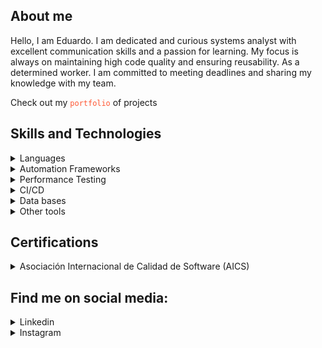 ## About me
Hello, I am Eduardo. I am dedicated and curious systems analyst with excellent communication skills and a passion for learning. My focus is always on maintaining high code quality and ensuring reusability. As a determined worker. I am committed to meeting deadlines and sharing my knowledge with my team.

Check out my <a href="https://github.com/eduardostr" target="_blank" rel="noopener noreferrer" style="text-decoration: none; color: #ff5733;">`portfolio`</a> of projects

## Skills and Technologies

<details>
  <summary>
    <a>Languages</a>
  </summary>

  <a name="language"></a>
  
  - Python
</details>

<details>
  <summary>
    <a>Automation Frameworks</a>
  </summary>

  <a name="framework"></a>
  
  - Robot Framework
</details>

<details>
  <summary>
    <a>Performance Testing</a>
  </summary>

  <a name="performance"></a>
  
  - JMeter
  - K6
</details>

<details>
  <summary>
    <a>CI/CD</a>
  </summary>

  <a name="cicd"></a>
  
  - Git
  - GitHub Action
  - Azure DevOps
  - GitLab
</details>

<details>
  <summary>
    <a>Data bases</a>
  </summary>

  <a name="database"></a>
  
  - NoSQL: MongoDB
  - SQL: SQL Server, MySQL and PostgreSQL
</details>

<details>
  <summary>
    <a>Other tools</a>
  </summary>

  <a name="tools"></a>
  
  - Postman
  - Pentaho
  - Azure Data Studio
</details>

## Certifications

<details>
  <summary>
    <a>Asociación Internacional de Calidad de Software (AICS)</a>
  </summary>

  <a name="aics"></a>
  
  - [Acesse o certificado digital](https://edurodrigues.vercel.app/Certificados-AICS)
</details>

## Find me on social media:

<details>
  <summary>
    <a>Linkedin</a>
  </summary>

  <a name="linkedin"></a>
  
  - [Meu Linkedin](https://www.linkedin.com/in/eduardostr-db/)
</details>

<details>
  <summary>
    <a>Instagram</a>
  </summary>

  <a name="instagram"></a>
  
  - [Meu Instagram](https://www.instagram.com/eduuuardorodrigues/)
</details>
